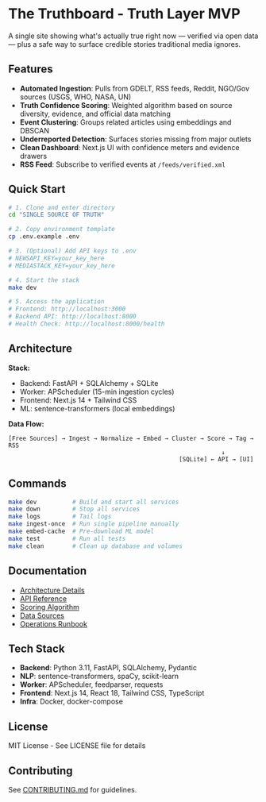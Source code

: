 # The Truthboard - Truth Layer MVP

A single site showing what's actually true right now — verified via open data — plus a safe way to surface credible stories traditional media ignores.

## Features

- **Automated Ingestion**: Pulls from GDELT, RSS feeds, Reddit, NGO/Gov sources (USGS, WHO, NASA, UN)
- **Truth Confidence Scoring**: Weighted algorithm based on source diversity, evidence, and official data matching
- **Event Clustering**: Groups related articles using embeddings and DBSCAN
- **Underreported Detection**: Surfaces stories missing from major outlets
- **Clean Dashboard**: Next.js UI with confidence meters and evidence drawers
- **RSS Feed**: Subscribe to verified events at `/feeds/verified.xml`

## Quick Start

```bash
# 1. Clone and enter directory
cd "SINGLE SOURCE OF TRUTH"

# 2. Copy environment template
cp .env.example .env

# 3. (Optional) Add API keys to .env
# NEWSAPI_KEY=your_key_here
# MEDIASTACK_KEY=your_key_here

# 4. Start the stack
make dev

# 5. Access the application
# Frontend: http://localhost:3000
# Backend API: http://localhost:8000
# Health Check: http://localhost:8000/health
```

## Architecture

**Stack:**
- Backend: FastAPI + SQLAlchemy + SQLite
- Worker: APScheduler (15-min ingestion cycles)
- Frontend: Next.js 14 + Tailwind CSS
- ML: sentence-transformers (local embeddings)

**Data Flow:**
```
[Free Sources] → Ingest → Normalize → Embed → Cluster → Score → Tag → RSS
                                                            ↓
                                                [SQLite] ← API → [UI]
```

## Commands

```bash
make dev          # Build and start all services
make down         # Stop all services
make logs         # Tail logs
make ingest-once  # Run single pipeline manually
make embed-cache  # Pre-download ML model
make test         # Run all tests
make clean        # Clean up database and volumes
```

## Documentation

- [Architecture Details](docs/architecture.md)
- [API Reference](docs/api.md)
- [Scoring Algorithm](docs/scoring.md)
- [Data Sources](docs/sources.md)
- [Operations Runbook](docs/runbook.md)

## Tech Stack

- **Backend**: Python 3.11, FastAPI, SQLAlchemy, Pydantic
- **NLP**: sentence-transformers, spaCy, scikit-learn
- **Worker**: APScheduler, feedparser, requests
- **Frontend**: Next.js 14, React 18, Tailwind CSS, TypeScript
- **Infra**: Docker, docker-compose

## License

MIT License - See LICENSE file for details

## Contributing

See [CONTRIBUTING.md](CONTRIBUTING.md) for guidelines.
